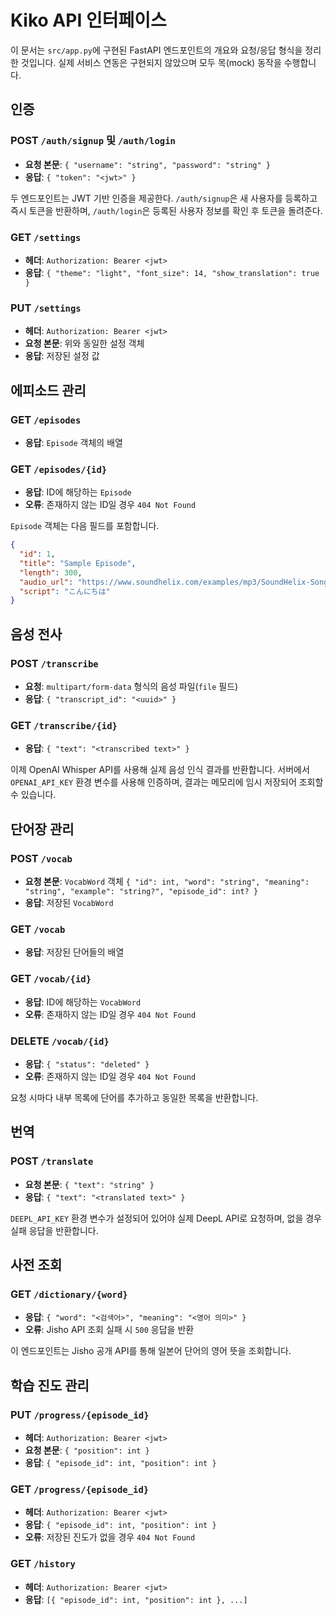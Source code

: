 # Kiko API 인터페이스

이 문서는 `src/app.py`에 구현된 FastAPI 엔드포인트의 개요와 요청/응답 형식을 정리한 것입니다. 실제 서비스 연동은 구현되지 않았으며 모두 목(mock) 동작을 수행합니다.

## 인증
### POST `/auth/signup` 및 `/auth/login`
- **요청 본문**: `{ "username": "string", "password": "string" }`
- **응답**: `{ "token": "<jwt>" }`

두 엔드포인트는 JWT 기반 인증을 제공한다. `/auth/signup`은 새 사용자를 등록하고 즉시 토큰을 반환하며, `/auth/login`은 등록된 사용자 정보를 확인 후 토큰을 돌려준다.

### GET `/settings`
- **헤더**: `Authorization: Bearer <jwt>`
- **응답**: `{ "theme": "light", "font_size": 14, "show_translation": true }`

### PUT `/settings`
- **헤더**: `Authorization: Bearer <jwt>`
- **요청 본문**: 위와 동일한 설정 객체
- **응답**: 저장된 설정 값

## 에피소드 관리
### GET `/episodes`
- **응답**: `Episode` 객체의 배열

### GET `/episodes/{id}`
- **응답**: ID에 해당하는 `Episode`
- **오류**: 존재하지 않는 ID일 경우 `404 Not Found`

`Episode` 객체는 다음 필드를 포함합니다.
```json
{
  "id": 1,
  "title": "Sample Episode",
  "length": 300,
  "audio_url": "https://www.soundhelix.com/examples/mp3/SoundHelix-Song-1.mp3",
  "script": "こんにちは"
}
```

## 음성 전사
### POST `/transcribe`
- **요청**: `multipart/form-data` 형식의 음성 파일(`file` 필드)
- **응답**: `{ "transcript_id": "<uuid>" }`

### GET `/transcribe/{id}`
- **응답**: `{ "text": "<transcribed text>" }`

이제 OpenAI Whisper API를 사용해 실제 음성 인식 결과를 반환합니다. 서버에서 `OPENAI_API_KEY` 환경 변수를 사용해 인증하며, 결과는 메모리에 임시 저장되어 조회할 수 있습니다.

## 단어장 관리
### POST `/vocab`
- **요청 본문**: `VocabWord` 객체 `{ "id": int, "word": "string", "meaning": "string", "example": "string?", "episode_id": int? }`
- **응답**: 저장된 `VocabWord`

### GET `/vocab`
- **응답**: 저장된 단어들의 배열

### GET `/vocab/{id}`
- **응답**: ID에 해당하는 `VocabWord`
- **오류**: 존재하지 않는 ID일 경우 `404 Not Found`

### DELETE `/vocab/{id}`
- **응답**: `{ "status": "deleted" }`
- **오류**: 존재하지 않는 ID일 경우 `404 Not Found`

요청 시마다 내부 목록에 단어를 추가하고 동일한 목록을 반환합니다.

## 번역
### POST `/translate`
- **요청 본문**: `{ "text": "string" }`
- **응답**: `{ "text": "<translated text>" }`

`DEEPL_API_KEY` 환경 변수가 설정되어 있어야 실제 DeepL API로 요청하며, 없을 경우
실패 응답을 반환합니다.

## 사전 조회
### GET `/dictionary/{word}`
- **응답**: `{ "word": "<검색어>", "meaning": "<영어 의미>" }`
- **오류**: Jisho API 조회 실패 시 `500` 응답을 반환

이 엔드포인트는 Jisho 공개 API를 통해 일본어 단어의 영어 뜻을 조회합니다.

## 학습 진도 관리
### PUT `/progress/{episode_id}`
- **헤더**: `Authorization: Bearer <jwt>`
- **요청 본문**: `{ "position": int }`
- **응답**: `{ "episode_id": int, "position": int }`

### GET `/progress/{episode_id}`
- **헤더**: `Authorization: Bearer <jwt>`
- **응답**: `{ "episode_id": int, "position": int }`
- **오류**: 저장된 진도가 없을 경우 `404 Not Found`

### GET `/history`
- **헤더**: `Authorization: Bearer <jwt>`
- **응답**: `[{ "episode_id": int, "position": int }, ...]`
